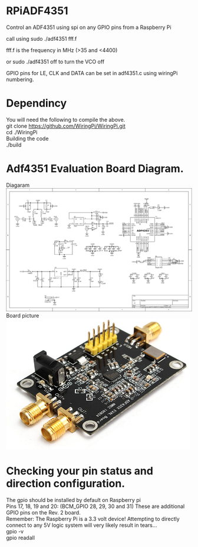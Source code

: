 # RPiADF4351
Control an ADF4351 using spi on any GPIO pins from a Raspberry Pi

call using sudo ./adf4351 fff.f

fff.f is the frequency in MHz (>35 and <4400)

or sudo ./adf4351 off to turn the VCO off

GPIO pins for LE, CLK and DATA can be set in adf4351.c using wiringPi numbering.
# Dependincy
You will need the following to compile the above.<br>
git clone https://github.com/WiringPi/WiringPi.git<br>
cd ./WiringPi<br>
Building the code<br>
./build


# Adf4351 Evaluation Board Diagram.
Diagaram<br>
![Adf4351 Eval Board](images/Adf_4351_Diagram_1.png?raw=true "ADF4350 Eval Boards")<br>
Board picture<br>
![Adf4351 Eval Board](images/35M-4.4GHz_PLL_RF_Signal_ADF4351_1.png?raw=true "ADF4350 Eval Boards")<br>
# Checking your pin status and direction configuration.
The gpio should be installed by default on Raspberry pi<br>
Pins 17, 18, 19 and 20: (BCM_GPIO 28, 29, 30 and 31) These are additional GPIO pins on the Rev. 2 board.<br>
Remember: The Raspberry Pi is a 3.3 volt device! Attempting to directly connect to any 5V logic system will very likely result in tears…<br>
gpio -v<br>
gpio readall<br>
